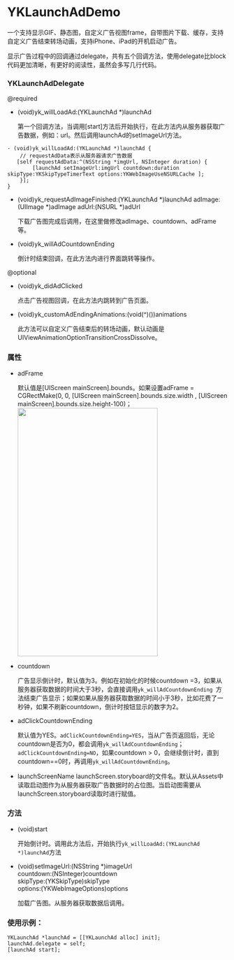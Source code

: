 # YKLaunchAdDemo

一个支持显示GIF、静态图，自定义广告视图frame，自带图片下载、缓存，支持自定义广告结束转场动画，支持iPhone、iPad的开机启动广告。

显示广告过程中的回调通过delegate，共有五个回调方法，使用delegate比block代码更加清晰，有更好的阅读性，虽然会多写几行代码。

### YKLaunchAdDelegate

@required

- (void)yk_willLoadAd:(YKLaunchAd *)launchAd

	第一个回调方法，当调用[start]方法后开始执行，在此方法内从服务器获取广告数据，例如：url。然后调用launchAd的setImageUrl方法。
	
```	
- (void)yk_willLoadAd:(YKLaunchAd *)launchAd {
	// requestAdData表示从服务器请求广告数据
   [self requestAdData:^(NSString *imgUrl, NSInteger duration) {
        [launchAd setImageUrl:imgUrl countdown:duration skipType:YKSkipTypeTimerText options:YKWebImageUseNSURLCache ];
    }];
}
```
	
- (void)yk_requestAdImageFinished:(YKLaunchAd *)launchAd adImage:(UIImage *)adImage adUrl:(NSURL *)adUrl

	下载广告图完成后调用，在这里做修改adImage、countdown、adFrame等。
	
- (void)yk_willAdCountdownEnding

	倒计时结束回调，在此方法内进行界面跳转等操作。
	
@optional

- (void)yk_didAdClicked

	点击广告视图回调，在此方法内跳转到广告页面。
	
- (void)yk_customAdEndingAnimations:(void(^)())animations

	此方法可以自定义广告结束后的转场动画，默认动画是UIViewAnimationOptionTransitionCrossDissolve。
	
### 属性

- adFrame

	默认值是[UIScreen mainScreen].bounds。如果设置adFrame = CGRectMake(0, 0, [UIScreen mainScreen].bounds.size.width , [UIScreen mainScreen].bounds.size.height-100)；
	<img src="/Users/jinstar520/Desktop/Simulator Screen Shot 2017年4月3日 下午12.02.18.png" style="width:320px; height:568px"></img>
	
- countdown

	广告显示倒计时，默认值为3。例如在初始化的时候countdown =3，如果从服务器获取数据的时间大于3秒，会直接调用`yk_willAdCountdownEnding `方法结束广告显示；如果如果从服务器获取数据的时间小于3秒，比如花费了一秒钟，如果不刷新countdown，倒计时按钮显示的数字为2。
	
- adClickCountdownEnding

	默认值为YES。`adClickCountdownEnding=YES`，当从广告页返回后，无论countdown是否为0，都会调用`yk_willAdCountdownEnding`；`adClickCountdownEnding=NO`，如果countdown > 0，会继续倒计时，直到countdown==0时，再调用`yk_willAdCountdownEnding`。
	
- launchScreenName
	launchScreen.storyboard的文件名。默认从Assets中读取启动图作为从服务器获取广告数据时的占位图。当启动图需要从launchScreen.storyboard读取时进行赋值。
	
### 方法

- (void)start

	开始倒计时。调用此方法后，开始执行`yk_willLoadAd:(YKLaunchAd *)launchAd`方法
	
- (void)setImageUrl:(NSString *)imageUrl    
          countdown:(NSInteger)countdown   
           skipType:(YKSkipType)skipType   
            options:(YKWebImageOptions)options
            
	加载广告图。从服务器获取数据后调用。
	
### 使用示例：

```
YKLaunchAd *launchAd = [[YKLaunchAd alloc] init];
launchAd.delegate = self;    
[launchAd start];
```



	
	
	
	
	